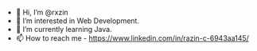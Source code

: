 - 👋 Hi, I’m @rxzin
- 👀 I’m interested in Web Development.
- 🌱 I’m currently learning Java.
- 📫 How to reach me - https://www.linkedin.com/in/razin-c-6943aa145/

<!---
rxzin/rxzin is a ✨ special ✨ repository because its `README.md` (this file) appears on your GitHub profile.
You can click the Preview link to take a look at your changes.
--->

